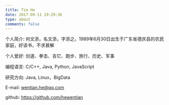 ```yaml
---
title: Tim Ho
date: 2017-09-11 19:29:36
type: about
comments: false
---
```

个人简介: 何文添，名文添，字添之。1989年6月30日出生于广东省德庆县的农民家庭，好读书，不求甚解

个人爱好: 剑道、拳击、吉它、跑步、旅行、历史、军事

编程语言: C/C++, Java, Python, JavaScript

研究方向: Java, Linux，BigData

E-mail: wentian.he@qq.com

github: https://github.com/hewentian
